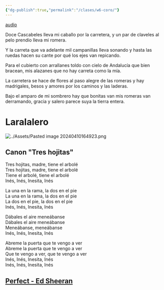 ```yaml
---
{"dg-publish":true,"permalink":"/clases/w6-coro/"}
---
```



<div class="slide">


<div class="transclusion internal-embed is-loaded"><div class="markdown-embed">





[audio](https://music.youtube.com/watch?v=-6jep138L3w)

Doce Cascabeles lleva mi caballo
por la carretera,
y un par de claveles al pelo prendío
lleva mi romera.

Y la carreta que va adelante
mil campanillas lleva sonando
y hasta las ruedas hacen su cante
por qué los ejes van repicando.

Para el cubierto con arrallanes
toldo con cielo de Andalucía
que bien bracean, mis alazanes
que no hay carreta como la mía.

La carretera se hace de flores
al paso alegre de las romeras
y hay madrigales, besos y amores
por los caminos y las laderas.

Bajo el amparo de mi sombrero
hay que bonitas van mis romeras
van derramando, gracia y salero
parece suya la tierra entera.

</div></div>


</div>
<div class="slide">


<div class="transclusion internal-embed is-loaded"><div class="markdown-embed">

<div class="markdown-embed-title">

# Laralalero

</div>





![../Assets/Pasted image 20240410164923.png](/img/user/Assets/Pasted%20image%2020240410164923.png)

</div></div>


</div>
<div class="slide">

## Canon "Tres hojitas"

Tres hojitas, madre, tiene el arbolé  
Tres hojitas, madre, tiene el arbolé  
Tiene el arbolé, tiene el arbolé  
Inés, Inés, Inesita, Inés

La una en la rama, la dos en el pie  
La una en la rama, la dos en el pie  
La dos en el pie, la dos en el pie  
Inés, Inés, Inesita, Inés

Dábales el aire meneábanse  
Dábales el aire meneábanse  
Meneábanse, meneábanse  
Inés, Inés, Inesita, Inés

Abreme la puerta que te vengo a ver  
Abreme la puerta que te vengo a ver  
Que te vengo a ver, que te vengo a ver  
Inés, Inés, Inesita, Inés  
Inés, Inés, Inesita, Inés

</div>
<div class="slide">

## [Perfect - Ed Sheeran](https://tabs.ultimate-guitar.com/user/tab/view?h=wR2AffbQ5sr8ur9kchIvABIm)

</div>